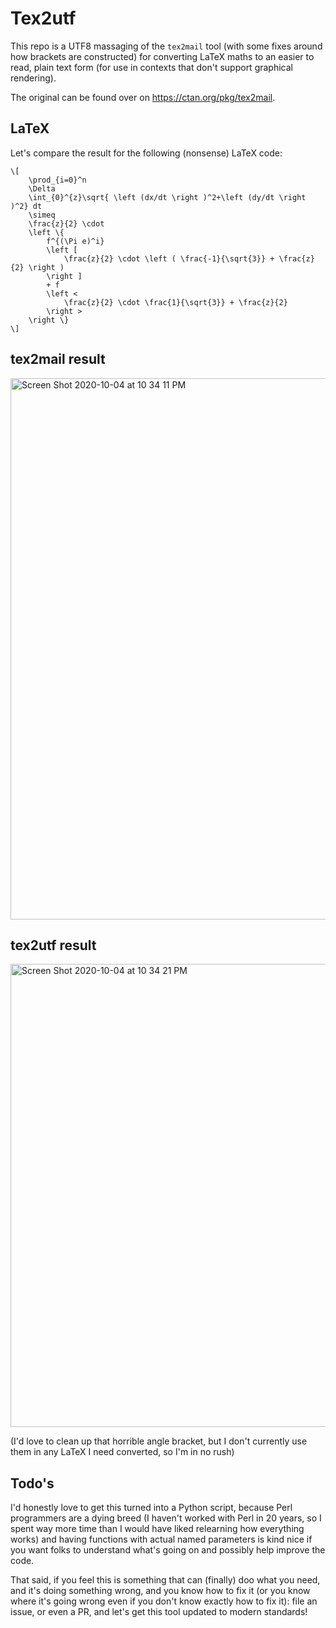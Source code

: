 # Tex2utf

This repo is a UTF8 massaging of the `tex2mail` tool (with some fixes around how brackets are constructed) for converting LaTeX maths to an easier to read, plain text form (for use in contexts that don't support graphical rendering).

The original can be found over on https://ctan.org/pkg/tex2mail.

## LaTeX

Let's compare the result for the following (nonsense) LaTeX code:

```
\[
    \prod_{i=0}^n
    \Delta
    \int_{0}^{z}\sqrt{ \left (dx/dt \right )^2+\left (dy/dt \right )^2} dt
    \simeq
    \frac{z}{2} \cdot
    \left \{
        f^{(\Pi e)^i}
        \left [
            \frac{z}{2} \cdot \left ( \frac{-1}{\sqrt{3}} + \frac{z}{2} \right )
        \right ]
        + f
        \left <
            \frac{z}{2} \cdot \frac{1}{\sqrt{3}} + \frac{z}{2}
        \right >
    \right \}
\]
```

## tex2mail result

<img width="866" alt="Screen Shot 2020-10-04 at 10 34 11 PM" src="https://user-images.githubusercontent.com/177243/95043598-1e672480-0692-11eb-920a-b8d55486d91d.png">

## tex2utf result

<img width="741" alt="Screen Shot 2020-10-04 at 10 34 21 PM" src="https://user-images.githubusercontent.com/177243/95043610-24f59c00-0692-11eb-9835-3de1f71ab11c.png">

(I'd love to clean up that horrible angle bracket, but I don't currently use them in any LaTeX I need converted, so I'm in no rush)

## Todo's

I'd honestly love to get this turned into a Python script, because Perl programmers are a dying breed (I haven't worked with Perl in 20 years, so I spent way more time than I would have liked relearning how everything works) and having functions with actual named parameters is kind nice if you want folks to understand what's going on and possibly help improve the code.

That said, if you feel this is something that can (finally) doo what you need, and it's doing something wrong, and you know how to fix it (or you know where it's going wrong even if you don't know exactly how to fix it): file an issue, or even a PR, and let's get this tool updated to modern standards!
